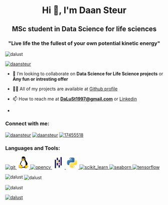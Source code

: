 <h1 align="center">Hi 👋, I'm Daan Steur</h1>
<h2 align="center">MSc student in Data Science for life sciences</h2>
<h3 align="center">"Live life the the fullest of your own potential kinetic energy"</h3>

<p align="left"> <img src="https://komarev.com/ghpvc/?username=dalust&label=Profile%20views&color=0e75b6&style=flat" alt="dalust" /> </p>


<p align="left"> <a href="https://twitter.com/daansteur" target="blank"><img src="https://img.shields.io/twitter/follow/daansteur?logo=twitter&style=for-the-badge" alt="daansteur" /></a> </p>

- 👯 I’m looking to collaborate on **Data Science for Life Science projects** or **Any fun or intresting offer**

- 👨‍💻 All of my projects are available at [Github profile](https://github.com/DaLuSt)

- 📫 How to reach me at **DaLuSt1997@gmail.com** or [Linkedin](www.linkedin.com/in/daansteur)
- 

<h3 align="left">Connect with me:</h3>
<p align="left">
<a href="https://twitter.com/daansteur" target="blank"><img align="center" src="https://raw.githubusercontent.com/rahuldkjain/github-profile-readme-generator/master/src/images/icons/Social/twitter.svg" alt="daansteur" height="30" width="40" /></a>
<a href="https://linkedin.com/in/daansteur" target="blank"><img align="center" src="https://raw.githubusercontent.com/rahuldkjain/github-profile-readme-generator/master/src/images/icons/Social/linked-in-alt.svg" alt="daansteur" height="30" width="40" /></a>
<a href="https://stackoverflow.com/users/17455518" target="blank"><img align="center" src="https://raw.githubusercontent.com/rahuldkjain/github-profile-readme-generator/master/src/images/icons/Social/stack-overflow.svg" alt="17455518" height="30" width="40" /></a>
</p>

<h3 align="left">Languages and Tools:</h3>
<p align="left"> <a href="https://git-scm.com/" target="_blank" rel="noreferrer"> <img src="https://www.vectorlogo.zone/logos/git-scm/git-scm-icon.svg" alt="git" width="40" height="40"/> </a> <a href="https://www.linux.org/" target="_blank" rel="noreferrer"> <img src="https://raw.githubusercontent.com/devicons/devicon/master/icons/linux/linux-original.svg" alt="linux" width="40" height="40"/> </a> <a href="https://opencv.org/" target="_blank" rel="noreferrer"> <img src="https://www.vectorlogo.zone/logos/opencv/opencv-icon.svg" alt="opencv" width="40" height="40"/> </a> <a href="https://pandas.pydata.org/" target="_blank" rel="noreferrer"> <img src="https://raw.githubusercontent.com/devicons/devicon/2ae2a900d2f041da66e950e4d48052658d850630/icons/pandas/pandas-original.svg" alt="pandas" width="40" height="40"/> </a> <a href="https://www.python.org" target="_blank" rel="noreferrer"> <img src="https://raw.githubusercontent.com/devicons/devicon/master/icons/python/python-original.svg" alt="python" width="40" height="40"/> </a> <a href="https://scikit-learn.org/" target="_blank" rel="noreferrer"> <img src="https://upload.wikimedia.org/wikipedia/commons/0/05/Scikit_learn_logo_small.svg" alt="scikit_learn" width="40" height="40"/> </a> <a href="https://seaborn.pydata.org/" target="_blank" rel="noreferrer"> <img src="https://seaborn.pydata.org/_images/logo-mark-lightbg.svg" alt="seaborn" width="40" height="40"/> </a> <a href="https://www.tensorflow.org" target="_blank" rel="noreferrer"> <img src="https://www.vectorlogo.zone/logos/tensorflow/tensorflow-icon.svg" alt="tensorflow" width="40" height="40"/> </a> </p>

<p><img align="left" src="https://github-readme-stats.vercel.app/api/top-langs?username=dalust&show_icons=true&locale=en&layout=compact" alt="dalust" /></p>

<p>&nbsp;<img align="center" src="https://github-readme-stats.vercel.app/api?username=dalust&show_icons=true&locale=en" alt="dalust" /></p>

<p><img align="center" src="https://github-readme-streak-stats.herokuapp.com/?user=dalust&" alt="dalust" /></p>

<p align="left"> <a href="https://github.com/ryo-ma/github-profile-trophy"><img src="https://github-profile-trophy.vercel.app/?username=dalust" alt="dalust" /></a> </p>
